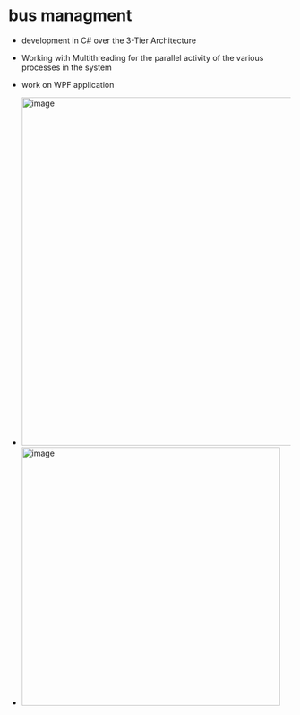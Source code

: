 # bus managment

 - development in C# over the 3-Tier Architecture
 - Working with Multithreading for the parallel activity of the various processes in the system
 - work on WPF application
 
-  <img width="621" alt="image" src="https://github.com/hana-tamar-nehemia/bus_project/assets/73160604/2d2207a5-5a45-4236-9dc6-325a17f0ac72">


- <img width="461" alt="image" src="https://github.com/hana-tamar-nehemia/bus_project/assets/73160604/65942668-8510-4fa5-a24e-3016b9ff9a88">

